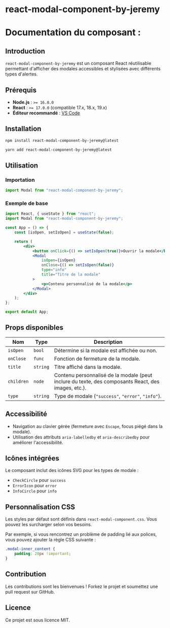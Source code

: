 # react-modal-component-by-jeremy

# Documentation du composant :

## Introduction

`react-modal-component-by-jeremy` est un composant React réutilisable permettant d'afficher des modales accessibles et stylisées avec différents types d'alertes.

## Prérequis

- **Node.js** : `>= 16.0.0`
- **React** : `>= 17.0.0` (compatible 17.x, 18.x, 19.x)
- **Éditeur recommandé** : [VS Code](https://code.visualstudio.com/)

## Installation

```sh
npm install react-modal-component-by-jeremy@latest
```

```sh
yarn add react-modal-component-by-jeremy@latest
```

## Utilisation

### Importation

```jsx
import Modal from "react-modal-component-by-jeremy";
```

### Exemple de base

```jsx
import React, { useState } from "react";
import Modal from "react-modal-component-by-jeremy";

const App = () => {
    const [isOpen, setIsOpen] = useState(false);

    return (
        <div>
            <button onClick={() => setIsOpen(true)}>Ouvrir la modale</button>
            <Modal
                isOpen={isOpen}
                onClose={() => setIsOpen(false)}
                type="info"
                title="Titre de la modale"
            >
                <p>Contenu personnalisé de la modale</p>
            </Modal>
        </div>
    );
};

export default App;
```

## Props disponibles

| Nom        | Type     | Description                                                                                        |
| ---------- | -------- | -------------------------------------------------------------------------------------------------- |
| `isOpen`   | `bool`   | Détermine si la modale est affichée ou non.                                                        |
| `onClose`  | `func`   | Fonction de fermeture de la modale.                                                                |
| `title`    | `string` | Titre affiché dans la modale.                                                                      |
| `children` | `node`   | Contenu personnalisé de la modale (peut inclure du texte, des composants React, des images, etc.). |
| `type`     | `string` | Type de modale (`"success"`, `"error"`, `"info"`).                                                 |

## Accessibilité

- Navigation au clavier gérée (fermeture avec `Escape`, focus piégé dans la modale).
- Utilisation des attributs `aria-labelledby` et `aria-describedby` pour améliorer l'accessibilité.

## Icônes intégrées

Le composant inclut des icônes SVG pour les types de modale :

-   `CheckCircle` pour `success`
-   `ErrorIcon` pour `error`
-   `InfoCircle` pour `info`

## Personnalisation CSS

Les styles par défaut sont définis dans `react-modal-component.css`. Vous pouvez les surcharger selon vos besoins.

Par exemple, si vous rencontrez un problème de padding lié aux polices, vous pouvez ajouter la règle CSS suivante :

```css
.modal-inner_content {
    padding: 20px !important;
}
```

## Contribution

Les contributions sont les bienvenues ! Forkez le projet et soumettez une pull request sur GitHub.

## Licence

Ce projet est sous licence MIT.
